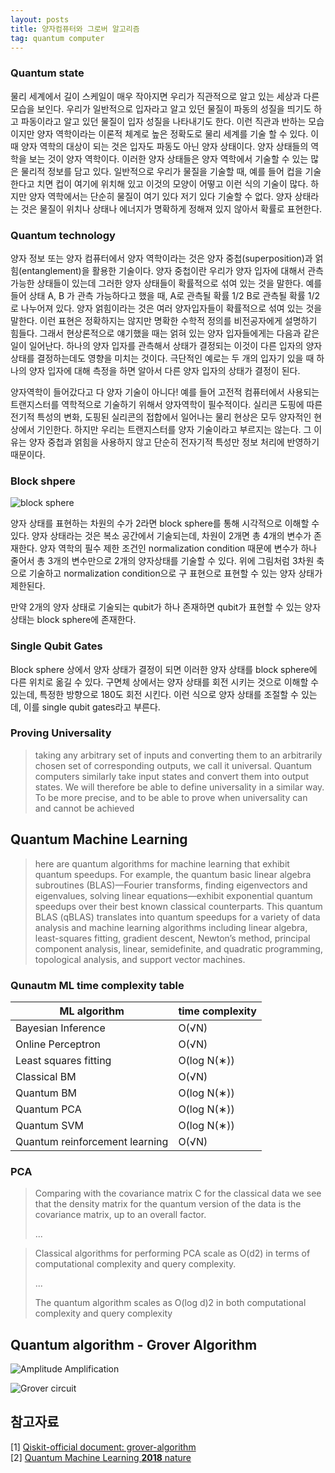```yaml
---
layout: posts
title: 양자컴퓨터와 그로버 알고리즘
tag: quantum computer
---
```


### Quantum state

물리 세계에서 길이 스케일이 매우 작아지면 우리가 직관적으로 알고 있는 세상과 다른 모습을 보인다. 우리가 일반적으로 입자라고 알고 있던 물질이 파동의 성질을 띄기도 하고 파동이라고 알고 있던 물질이 입자 성질을 나타내기도 한다. 이런 직관과 반하는 모습이지만 양자 역학이라는 이론적 체계로 높은 정확도로 물리 세계를 기술 할 수 있다. 이때 양자 역학의 대상이 되는 것은 입자도 파동도 아닌 양자 상태이다. 양자 상태들의 역학을 보는 것이 양자 역학이다. 이러한 양자 상태들은 양자 역학에서 기술할 수 있는 많은 물리적 정보를 담고 있다. 일반적으로 우리가 물질을 기술할 때, 예를 들어 컵을 기술한다고 치면 컵이 여기에 위치해 있고 이것의 모양이 어떻고 이런 식의 기술이 많다. 하지만 양자 역학에서는 단순히 물질이 여기 있다 저기 있다 기술할 수 없다. 양자 상태라는 것은 물질이 위치나 상태나 에너지가 명확하게 정해져 있지 않아서 확률로 표현한다.


### Quantum technology

양자 정보 또는 양자 컴퓨터에서 양자 역학이라는 것은 양자 중첩(superposition)과 얽힘(entanglement)을 활용한 기술이다. 양자 중첩이란 우리가 양자 입자에 대해서 관측 가능한 상태들이 있는데 그러한 양자 상태들이 확률적으로 섞여 있는 것을 말한다. 예를 들어 상태 A, B 가 관측 가능하다고 했을 때, A로 관측될 확률 1/2 B로 관측될 확률 1/2로 나누어져 있다. 양자 얽힘이라는 것은 여러 양자입자들이 확률적으로 섞여 있는 것을 말한다. 이런 표현은 정확하지는 않지만 명확한 수학적 정의를 비전공자에게 설명하기 힘들다. 그래서 현상론적으로 얘기했을 때는 얽혀 있는 양자 입자들에게는 다음과 같은 일이 일어난다. 하나의 양자 입자를 관측해서 상태가 결정되는 이것이 다른 입자의 양자 상태를 결정하는데도 영향을 미치는 것이다. 극단적인 예로는 두 개의 입자기 있을 때 하나의 양자 입자에 대해 측정을 하면 알아서 다른 양자 입자의 상태가 결정이 된다.

양자역학이 들어갔다고 다 양자 기술이 아니다!
예를 들어 고전적 컴퓨터에서 사용되는 트랜지스터를 역학적으로 기술하기 위해서 양자역학이 필수적이다. 실리콘 도핑에 따른 전기적 특성의 변화, 도핑된 실리콘의 접합에서 일어나는 물리 현상은 모두 양자적인 현상에서 기인한다. 하지만 우리는 트랜지스터를 양자 기술이라고 부르지는 않는다. 그 이유는 양자 중첩과 얽힘을 사용하지 않고 단순히 전자기적 특성만 정보 처리에 반영하기 때문이다.

### Block shpere

![block sphere](https://upload.wikimedia.org/wikipedia/commons/6/6b/Bloch_sphere.svg)

양자 상태를 표현하는 차원의 수가 2라면 block sphere를 통해 시각적으로 이해할 수 있다. 양자 상태라는 것은 복소 공간에서 기술되는데, 차원이 2개면 총 4개의 변수가 존재한다. 양자 역학의 필수 제한 조건인 normalization condition 때문에 변수가 하나 줄어서 총 3개의 변수만으로 2개의 양자상태를 기술할 수 있다. 위에 그림처럼 3차원 축으로 기술하고 normalization condition으로 구 표현으로 표현할 수 있는 양자 상태가 제한된다.

만약 2개의 양자 상태로 기술되는 qubit가 하나 존재하면 qubit가 표현할 수 있는 양자 상태는 block sphere에 존재한다.

### Single Qubit Gates

Block sphere 상에서 양자 상태가 결정이 되면 이러한 양자 상태를 block sphere에 다른 위치로 옮길 수 있다. 구면체 상에서는 양자 상태를 회전 시키는 것으로 이해할 수 있는데, 특정한 방향으로 180도 회전 시킨다. 이런 식으로 양자 상태를 조절할 수 있는데, 이를 single qubit gates라고 부른다.

### Proving Universality

> taking any arbitrary set of inputs and converting them to an arbitrarily chosen set of corresponding outputs, we call it universal.
> Quantum computers similarly take input states and convert them into output states. We will therefore be able to define universality in a similar way.
> To be more precise, and to be able to prove when universality can and cannot be achieved


## Quantum Machine Learning

> here are quantum algorithms for
machine learning that exhibit quantum speedups. For example, the
quantum basic linear algebra subroutines (BLAS)—Fourier transforms, finding eigenvectors and eigenvalues, solving linear equations—exhibit exponential
quantum speedups over their best known classical counterparts. This
quantum BLAS (qBLAS) translates into quantum speedups for a variety of data
analysis and machine learning algorithms including linear algebra, least-squares
fitting, gradient descent, Newton’s method, principal component analysis, linear,
semidefinite, and quadratic programming, topological analysis, and support
vector machines.

### Qunautm ML time complexity table

| ML algorithm                   | time complexity |
|--------------------------------|-----------------|
| Bayesian Inference             | O(√N)           |
| Online Perceptron              | O(√N)           |
| Least squares fitting          | O(log N(∗))     |
| Classical BM                   | O(√N)           |
| Quantum BM                     | O(log N(∗))     |
| Quantum PCA                    | O(log N(∗))     |
| Quantum SVM                    | O(log N(∗))     |
| Quantum reinforcement learning | O(√N)           |

### PCA

> Comparing with the covariance matrix C for the classical data we see that the
density matrix for the quantum version of the data is the covariance matrix,
up to an overall factor.
>
> ...

>Classical algorithms for performing PCA scale as O(d2) in terms of computational complexity and query complexity.
>
> ...
>
>The quantum algorithm scales as O(log d)2 in both computational complexity and query complexity


## Quantum algorithm - Grover Algorithm

![Amplitude Amplification](https://qiskit.org/textbook/ch-algorithms/images/grover_step3.jpg)

![Grover circuit](https://qiskit.org/textbook/ch-algorithms/images/grover_circuit_high_level.png)

## 참고자료
[1] [Qiskit-official document: grover-algorithm](https://qiskit.org/textbook/ch-algorithms/grover.html)<br>
[2] [Quantum Machine Learning **2018** nature](https://arxiv.org/pdf/1611.09347.pdf)
